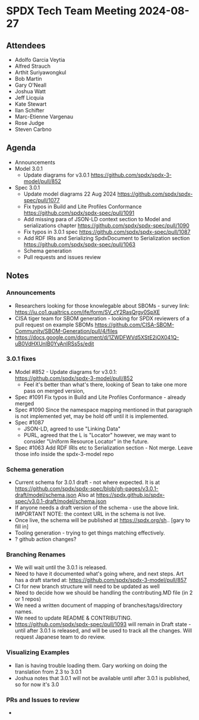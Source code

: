 # SPDX Tech Team Meeting 2024-08-27

## Attendees
- Adolfo Garcia Veytia
- Alfred Strauch
- Arthit Suriyawongkul
- Bob Martin
- Gary O'Neall
- Joshua Watt
- Jeff Licquia
- Kate Stewart
- Ilan Schifter
- Marc-Etienne Vargenau
- Rose Judge
- Steven Carbno

## Agenda

- Announcements
- Model 3.0.1
  - Update diagrams for v3.0.1
    https://github.com/spdx/spdx-3-model/pull/852
- Spec 3.0.1
  - Update model diagrams 22 Aug 2024
    https://github.com/spdx/spdx-spec/pull/1077
  - Fix typos in Build and Lite Profiles Conformance
    https://github.com/spdx/spdx-spec/pull/1091
  - Add missing para of JSON-LD context section to Model and serializations chapter
    https://github.com/spdx/spdx-spec/pull/1090
  - Fix typos in 3.0.1 spec
    https://github.com/spdx/spdx-spec/pull/1087
  - Add RDF IRIs and Serializing SpdxDocument to Serialization section
    https://github.com/spdx/spdx-spec/pull/1063
  - Schema generation
  - Pull requests and issues review

## Notes

### Announcements

- Researchers looking for those knowlegable about SBOMs - survey link: https://iu.co1.qualtrics.com/jfe/form/SV_cY2RasQrgy0SpXE 
- CISA tiger team for SBOM generation - looking for SPDX reviewers of a pull request on example SBOMs https://github.com/CISA-SBOM-Community/SBOM-Generation/pull/4/files
- https://docs.google.com/document/d/1ZWDFWVd5XStE2iOX041Q-uB0VdHXUnIB0YyAnIRSs5s/edit

### 3.0.1 fixes
- Model #852 - Update diagrams for v3.0.1: https://github.com/spdx/spdx-3-model/pull/852
  - Feel it's better than what's there,  looking of Sean to take one more pass on merged version, 
- Spec #1091 Fix typos in Build and Lite Profiles Conformance - already merged
- Spec #1090 Since the namespace mapping mentioned in that paragraph is not implemented yet,
    may be hold off until it is implemented.
- Spec #1087
  - JSON-LD, agreed to use "Linking Data"
  - PURL, agreed that the L is "Locator" however, we may want to consider "Uniform Resource Locator" in the future.
- Spec #1063 Add RDF IRIs etc to Serialization section - Not merge. Leave those info inside the spdx-3-model  repo

### Schema generation

- Current schema for 3.0.1 draft - not where expected.
  It is at https://github.com/spdx/spdx-spec/blob/gh-pages/v3.0.1-draft/model/schema.json
  Also at https://spdx.github.io/spdx-spec/v3.0.1-draft/model/schema.json
- If anyone needs a draft version of the schema - use the above link.  IMPORTANT NOTE: the context URL in the schema is not live.  
- Once live, the schema will be published at https://spdx.org/sh.. [gary to fill in]
- Tooling generation - trying to get things matching effectively.
- ? github action changes? 

### Branching Renames
- We will wait until the 3.0.1 is released.
- Need to have it documented what's going where, and next steps.
  Art has a draft started at: https://github.com/spdx/spdx-3-model/pull/857
- CI for new branch structure will need to be updated as well 
- Need to decide how we should be handling the contributing.MD file (in 2 or 1 repos)
- We need a written document of mapping of branches/tags/directory names.
- We need to update README & CONTRIBUTING.
- https://github.com/spdx/spdx-spec/pull/1093 will remain in Draft state - until after 3.0.1 is released, and will be used to track all the changes.   Will request Japanese team to do review. 

### Visualizing Examples
- Ilan is having trouble loading them.   Gary working on doing the translation from 2.3 to 3.0.1
- Joshua notes that 3.0.1 will not be available until after 3.0.1 is published, so for now it's 3.0

### PRs and Issues to review
- 
